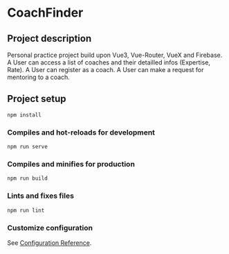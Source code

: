 # CoachFinder

## Project description

Personal practice project build upon Vue3, Vue-Router, VueX and Firebase.
A User can access a list of coaches and their detailled infos (Expertise, Rate).
A User can register as a coach.
A User can make a request for mentoring to a coach.

## Project setup

```
npm install
```

### Compiles and hot-reloads for development

```
npm run serve
```

### Compiles and minifies for production

```
npm run build
```

### Lints and fixes files

```
npm run lint
```

### Customize configuration

See [Configuration Reference](https://cli.vuejs.org/config/).
